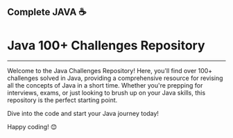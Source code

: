 Complete JAVA ☕
-----------------------------------------------
# Java 100+ Challenges Repository
-----------------------------------------------
Welcome to the Java Challenges Repository! Here, you'll find over 100+ challenges solved in Java, providing a comprehensive resource for revising all the concepts of Java in a short time. Whether you're prepping for interviews, exams, or just looking to brush up on your Java skills, this repository is the perfect starting point.

Dive into the code and start your Java journey today!

Happy coding! 😊
